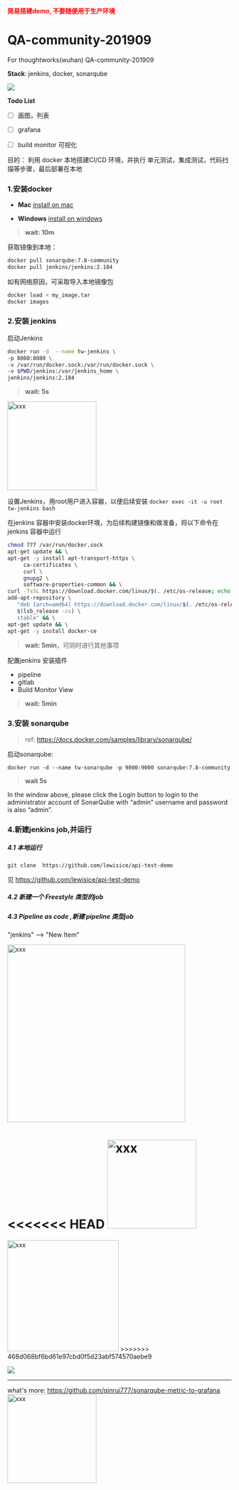 <h4 style="color: red;">简易搭建demo, 不要随便用于生产环境</h4>

# QA-community-201909
For thoughtworks(wuhan) QA-community-201909

**Stack**: jenkins, docker, sonarqube

![](images/arch_01.png)


**Todo List**

- [ ] 画图，列表
- [ ] grafana
- [ ] build monitor 可视化


目的： 利用 docker 本地搭建CI/CD 环境，并执行 单元测试，集成测试，代码扫描等步骤，最后部署在本地

###  1.安装docker

- **Mac**
[install on mac](https://docs.docker.com/v17.12/docker-for-mac/install/#download-docker-for-mac)

- **Windows**
[install on windows](https://docs.docker.com/docker-for-windows/install/)

> **wait: 10m**

获取镜像到本地：
```bash
docker pull sonarqube:7.8-community
docker pull jenkins/jenkins:2.184
```

如有网络原因，可采取导入本地镜像包
```bash
docker load < my_image.tar
docker images 
```

### 2.安装 jenkins

启动Jenkins
```bash
docker run -d  --name tw-jenkins \
-p 8080:8080 \
-v /var/run/docker.sock:/var/run/docker.sock \
-v $PWD/jenkins:/var/jenkins_home \
jenkins/jenkins:2.184
```
> **wait: 5s**

<img alt="xxx" src="images/jenkins_setup_02.png" valigin="middle" height="200"/>

设置Jenkins，用root用户进入容器，以便后续安装
`docker exec -it -u root tw-jenkins bash` 

在jenkins 容器中安装docker环境，为后续构建镜像和做准备，将以下命令在jenkins 容器中运行

```bash
chmod 777 /var/run/docker.sock
apt-get update && \
apt-get -y install apt-transport-https \
     ca-certificates \
     curl \
     gnupg2 \
     software-properties-common && \
curl -fsSL https://download.docker.com/linux/$(. /etc/os-release; echo "$ID")/gpg > /tmp/dkey; apt-key add /tmp/dkey && \
add-apt-repository \
   "deb [arch=amd64] https://download.docker.com/linux/$(. /etc/os-release; echo "$ID") \
   $(lsb_release -cs) \
   stable" && \
apt-get update && \
apt-get -y install docker-ce
```
> **wait: 5min**，可同时进行其他事项

配置jenkins  安装插件
- pipeline
- gitlab
- Build Monitor View

> **wait: 5min**

### 3.安装 sonarqube

>ref: https://docs.docker.com/samples/library/sonarqube/

启动sonarqube:

`docker run -d --name tw-sonarqube -p 9000:9000 sonarqube:7.8-community`

> **wait 5s**

In the window above, please click the Login button to login to the administrator account of SonarQube with “admin” username and password is also “admin”.

### 4.新建jenkins job,并运行

##### 4.1 本地运行

`git clone  https://github.com/lewisice/api-test-demo`

见 https://github.com/lewisice/api-test-demo

##### 4.2 新建一个 Freestyle 类型的job


##### 4.3 Pipeline as code ,新建 pipeline 类型job  
"jenkins" --> "New Item"  

<img alt="xxx" src="images/jenkins_setup_04.png" valigin="middle" height="400"/>

<<<<<<< HEAD
<img alt="xxx" src="images/browser_screenshot_1.png" valigin="middle" height="200"/>
=======
<img alt="xxx" src="images/browser_screenshot_1.png" valigin="middle" height="250"/>
>>>>>>> 468d068bf6bd61e97cbd0f5d23abf574570aebe9

![](images/sonarqube_01.png)

---
what's more:
https://github.com/qinrui777/sonarqube-metric-to-grafana
<img alt="xxx" src="images/grafana_01.png" valigin="middle" height="200"/>
